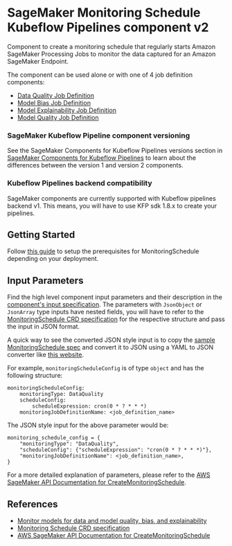 # SageMaker Monitoring Schedule Kubeflow Pipelines component v2

Component to create a monitoring schedule that regularly starts Amazon SageMaker Processing Jobs to monitor the data captured for an Amazon SageMaker Endpoint.

The component can be used alone or with one of 4 job definition components:
- [Data Quality Job Definition](../DataQualityJobDefinition)
- [Model Bias Job Definition](../ModelBiasJobDefinition)
- [Model Explainability Job Definition](../ModelExplainabilityJobDefinition)
- [Model Quality Job Definition](../ModelQualityJobDefinition)

### SageMaker Kubeflow Pipeline component versioning
See the SageMaker Components for Kubeflow Pipelines versions section in [SageMaker Components for Kubeflow Pipelines](https://docs.aws.amazon.com/sagemaker/latest/dg/kubernetes-sagemaker-components-for-kubeflow-pipelines.html#kubeflow-pipeline-components) to learn about the differences between the version 1 and version 2 components.

### Kubeflow Pipelines backend compatibility
SageMaker components are currently supported with Kubeflow pipelines backend v1. This means, you will have to use KFP sdk 1.8.x to create your pipelines.

## Getting Started
Follow [this guide](https://github.com/kubeflow/pipelines/tree/master/samples/contrib/aws-samples#prerequisites) to setup the prerequisites for MonitoringSchedule depending on your deployment.

## Input Parameters
Find the high level component input parameters and their description in the [component's input specification](./component.yaml). The parameters with `JsonObject` or `JsonArray` type inputs have nested fields, you will have to refer to the [MonitoringSchedule CRD specification](https://aws-controllers-k8s.github.io/community/reference/sagemaker/v1alpha1/monitoringschedule/) for the respective structure and pass the input in JSON format. 

A quick way to see the converted JSON style input is to copy the [sample MonitoringSchedule spec](https://aws-controllers-k8s.github.io/community/reference/sagemaker/v1alpha1/monitoringschedule/#spec) and convert it to JSON using a YAML to JSON converter like [this website](https://jsonformatter.org/yaml-to-json).

For example, `monitoringScheduleConfig` is of type `object` and has the following structure:
```
monitoringScheduleConfig: 
    monitoringType: DataQuality
    scheduleConfig: 
        scheduleExpression: cron(0 * ? * * *)
    monitoringJobDefinitionName: <job_definition_name>
```

The JSON style input for the above parameter would be:
```
monitoring_schedule_config = {
    "monitoringType": "DataQuality",
    "scheduleConfig": {"scheduleExpression": "cron(0 * ? * * *)"},
    "monitoringJobDefinitionName": <job_definition_name>,
}
```

For a more detailed explanation of parameters, please refer to the [AWS SageMaker API Documentation for CreateMonitoringSchedule](https://docs.aws.amazon.com/sagemaker/latest/APIReference/API_CreateMonitoringSchedule.html).

## References
- [Monitor models for data and model quality, bias, and explainability](https://docs.aws.amazon.com/sagemaker/latest/dg/model-monitor.html)
- [Monitoring Schedule CRD specification](https://aws-controllers-k8s.github.io/community/reference/sagemaker/v1alpha1/monitoringschedule/)
- [AWS SageMaker API Documentation for CreateMonitoringSchedule](https://docs.aws.amazon.com/sagemaker/latest/APIReference/API_CreateMonitoringSchedule.html)